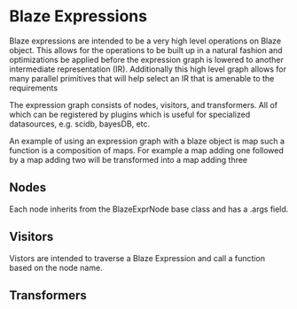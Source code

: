 Blaze Expressions
=================

Blaze expressions are intended to be a very high level operations on Blaze
object. This allows for the operations to be built up in a natural fashion
and optimizations be applied before the expression graph is lowered to
another intermediate representation (IR). Additionally this high level graph
allows for many parallel primitives that will help select an IR that is
amenable to the requirements

The expression graph consists of nodes, visitors, and transformers. All of which
can be registered by plugins which is useful for specialized datasources, e.g.
scidb, bayesDB, etc.

An example of using an expression graph with a blaze object is map
such a function is a composition of maps. For example a map adding one
followed by a map adding two will be transformed into a map adding three

Nodes
-----

Each node inherits from the BlazeExprNode base class and has a .args field.

Visitors
--------

Vistors are intended to traverse a Blaze Expression and call a function based on the node name.

Transformers
------------

